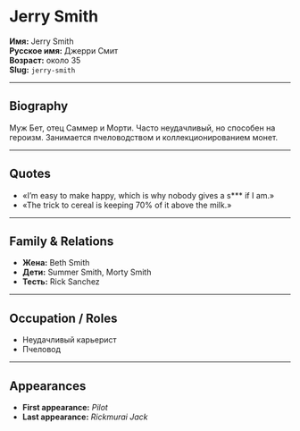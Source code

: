 # Jerry Smith

**Имя:** Jerry Smith  
**Русское имя:** Джерри Смит  
**Возраст:** около 35  
**Slug:** `jerry-smith`

---

## Biography

Муж Бет, отец Саммер и Морти. Часто неудачливый, но способен на героизм. Занимается пчеловодством и коллекционированием монет.

---

## Quotes

- «I’m easy to make happy, which is why nobody gives a s\*\*\* if I am.»
- «The trick to cereal is keeping 70% of it above the milk.»

---

## Family & Relations

- **Жена:** Beth Smith
- **Дети:** Summer Smith, Morty Smith
- **Тесть:** Rick Sanchez

---

## Occupation / Roles

- Неудачливый карьерист
- Пчеловод

---

## Appearances

- **First appearance:** _Pilot_
- **Last appearance:** _Rickmurai Jack_
